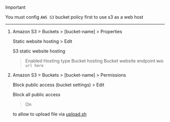> [!IMPORTANT]
> You must config `AWS S3` bucket policy first to use s3 as a web host


---


1. Amazon S3 > Buckets > [bucket-name] > Properties

    Static website hosting > Edit

    S3 static website hosting
    > Enabled
    Hosting type
    > Bucket hosting
    Bucket website endpoint
    > `Web url here`

2. Amazon S3 > Buckets > [bucket-name] > Permissions

    Block public access (bucket settings) > Edit

    Block all public access
    > On

    to allow to upload file via [upload.sh](./upload.sh)